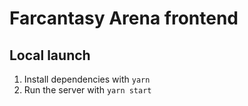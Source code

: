 # Farcantasy Arena frontend

## Local launch

1. Install dependencies with `yarn`
2. Run the server with `yarn start`
